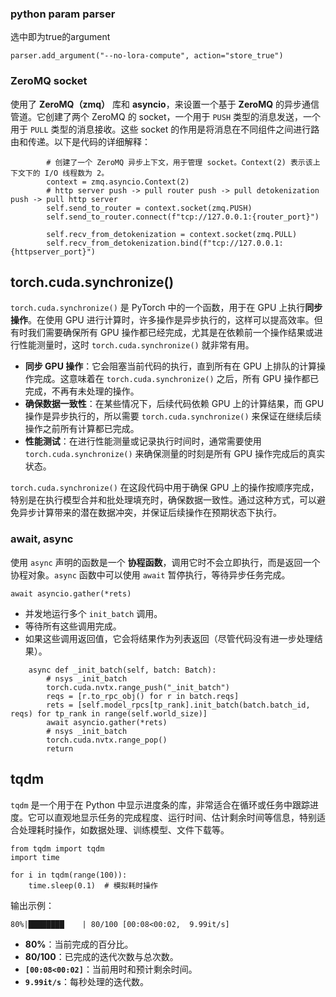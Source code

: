 

### python param parser

选中即为true的argument

```
parser.add_argument("--no-lora-compute", action="store_true")
```

### ZeroMQ socket

使用了 **ZeroMQ（zmq）** 库和 **asyncio**，来设置一个基于 **ZeroMQ** 的异步通信管道。它创建了两个 ZeroMQ 的 socket，一个用于 `PUSH` 类型的消息发送，一个用于 `PULL` 类型的消息接收。这些 socket 的作用是将消息在不同组件之间进行路由和传递。以下是代码的详细解释：

```
        # 创建了一个 ZeroMQ 异步上下文，用于管理 socket。Context(2) 表示该上下文下的 I/O 线程数为 2。
        context = zmq.asyncio.Context(2)
        # http server push -> pull router push -> pull detokenization push -> pull http server
        self.send_to_router = context.socket(zmq.PUSH)
        self.send_to_router.connect(f"tcp://127.0.0.1:{router_port}")

        self.recv_from_detokenization = context.socket(zmq.PULL)
        self.recv_from_detokenization.bind(f"tcp://127.0.0.1:{httpserver_port}")
```

## torch.cuda.synchronize()

`torch.cuda.synchronize()` 是 PyTorch 中的一个函数，用于在 GPU 上执行**同步操作**。在使用 GPU 进行计算时，许多操作是异步执行的，这样可以提高效率。但有时我们需要确保所有 GPU 操作都已经完成，尤其是在依赖前一个操作结果或进行性能测量时，这时 `torch.cuda.synchronize()` 就非常有用。

- **同步 GPU 操作**：它会阻塞当前代码的执行，直到所有在 GPU 上排队的计算操作完成。这意味着在 `torch.cuda.synchronize()` 之后，所有 GPU 操作都已完成，不再有未处理的操作。
- **确保数据一致性**：在某些情况下，后续代码依赖 GPU 上的计算结果，而 GPU 操作是异步执行的，所以需要 `torch.cuda.synchronize()` 来保证在继续后续操作之前所有计算都已完成。
- **性能测试**：在进行性能测量或记录执行时间时，通常需要使用 `torch.cuda.synchronize()` 来确保测量的时刻是所有 GPU 操作完成后的真实状态。

`torch.cuda.synchronize()` 在这段代码中用于确保 GPU 上的操作按顺序完成，特别是在执行模型合并和批处理填充时，确保数据一致性。通过这种方式，可以避免异步计算带来的潜在数据冲突，并保证后续操作在预期状态下执行。

### await, async

使用 `async` 声明的函数是一个 **协程函数**，调用它时不会立即执行，而是返回一个协程对象。`async` 函数中可以使用 `await` 暂停执行，等待异步任务完成。

`await asyncio.gather(*rets)` 

- 并发地运行多个 `init_batch` 调用。
- 等待所有这些调用完成。
- 如果这些调用返回值，它会将结果作为列表返回（尽管代码没有进一步处理结果）。

```
    async def _init_batch(self, batch: Batch):
        # nsys _init_batch
        torch.cuda.nvtx.range_push("_init_batch")
        reqs = [r.to_rpc_obj() for r in batch.reqs]
        rets = [self.model_rpcs[tp_rank].init_batch(batch.batch_id, reqs) for tp_rank in range(self.world_size)]
        await asyncio.gather(*rets)
        # nsys _init_batch
        torch.cuda.nvtx.range_pop()
        return
```

## tqdm

`tqdm` 是一个用于在 Python 中显示进度条的库，非常适合在循环或任务中跟踪进度。它可以直观地显示任务的完成程度、运行时间、估计剩余时间等信息，特别适合处理耗时操作，如数据处理、训练模型、文件下载等。

```
from tqdm import tqdm
import time

for i in tqdm(range(100)):
    time.sleep(0.1)  # 模拟耗时操作
```

输出示例：

```
80%|████████    | 80/100 [00:08<00:02,  9.99it/s]
```

- **80%**：当前完成的百分比。
- **80/100**：已完成的迭代次数与总次数。
- **`[00:08<00:02]`**：当前用时和预计剩余时间。
- **`9.99it/s`**：每秒处理的迭代数。
